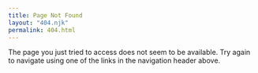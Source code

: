 ```yaml
---
title: Page Not Found
layout: "404.njk"
permalink: 404.html
---
```

The page you just tried to access does not seem to be available. Try again to navigate using one of the links in the navigation header above.